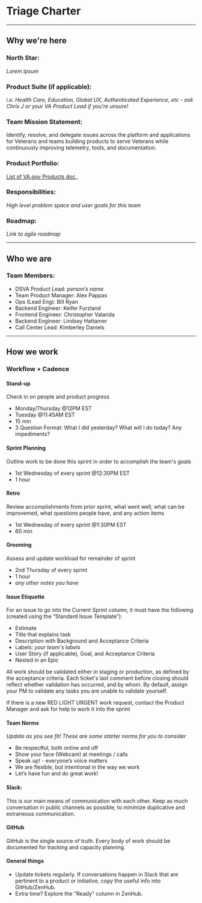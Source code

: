 # Triage Charter

---

## Why we're here

### North Star:
_Lorem ipsum_

### Product Suite (if applicable): 
_i.e. Health Care, Education, Global UX, Authenticated Experience, etc - ask Chris J or your VA Product Lead if you're unsure!_

### Team Mission Statement:
Identify, resolve, and delegate issues across the platform and applications for Veterans and teams building products to serve Veterans while continuously improving telemetry, tools, and documentation.

### Product Portfolio:
[List of VA.gov Products doc](https://docs.google.com/spreadsheets/d/1hzz6whEGoQJQbiNvIggirhydYYdv57nfOZfLvFqZ1pQ/edit)_

### Responsibilities:
_High level problem space and user goals for this team_

### Roadmap:
_Link to agile roadmap_

---

## Who we are

### Team Members:
- DSVA Product Lead: _person’s name_
- Team Product Manager: Alex Pappas
- Ops (Lead Eng): Bill Ryan
- Backend Engineer: Keifer Furzland
- Frontend Engineer: Christopher Valarida
- Backend Engineer: Lindsey Hattamer
- Call Center Lead: Kimberley Daniels

---

## How we work

### Workflow + Cadence

#### Stand-up
Check in on people and product progress

- Monday/Thursday @12PM EST
- Tuesday @11:45AM EST
- 15 min
- 3 Question Format: What I did yesterday? What will I do today? Any impediments?

#### Sprint Planning
Outline work to be done this sprint in order to accomplish the team's goals

- 1st Wednesday of every sprint @12:30PM EST
- 1 hour

#### Retro
Review accomplishments from prior sprint, what went well, what can be improvemed, what questions people have, and any action items

- 1st Wednesday of every sprint @1:30PM EST
- 60 min

#### Grooming
Assess and update workload for remainder of sprint

- 2nd Thursday of every sprint
- 1 hour
- _any other notes you have_

#### Issue Etiquette
For an issue to go into the Current Sprint column, it must have the following (created using the “Standard Issue Template”):

- Estimate
- Title that explains task
- Description with Background and Acceptance Criteria
- Labels: _your team's labels_
- User Story (if applicable), Goal, and Acceptance Criteria
- Nested in an Epic

All work should be validated either in staging or production, as defined by the acceptance criteria. Each ticket's last comment before closing should reflect whether validation has occurred, and by whom. By default, assign your PM to validate any tasks you are unable to validate yourself.

If there is a new RED LIGHT URGENT work request, contact the Product Manager and ask for help to work it into the sprint

#### Team Norms

_Update as you see fit! These are some starter norms for you to consider_

- Be respectful, both online and off
- Show your face (Webcam) at meetings / calls
- Speak up! - everyone’s voice matters
- We are flexible, but intentional in the way we work
- Let’s have fun and do great work!

#### Slack:

This is our main means of communication with each other. Keep as much conversation in public channels as possible, to minimize duplicative and extraneous communication.

#### GitHub
GitHub is the single source of truth. Every body of work should be documented for tracking and capacity planning.

#### General things
- Update tickets regularly. If conversations happen in Slack that are pertinent to a product or initiative, copy the useful info into GitHub/ZenHub.
- Extra time? Explore the "Ready" column in ZenHub.
